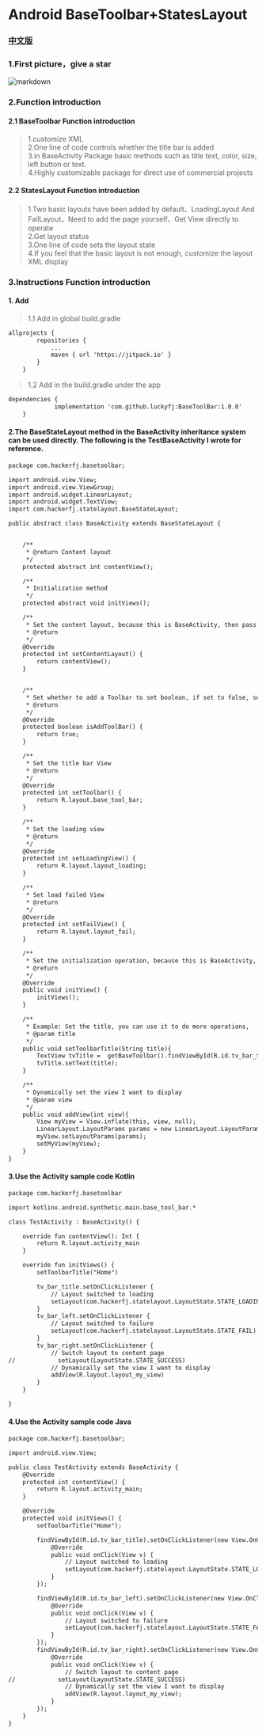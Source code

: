 # Android BaseToolbar+StatesLayout
### [中文版](https://github.com/luckyfj/BaseToolBar/blob/master/README_CN.md)
### 1.First picture，give a star

![markdown](https://github.com/luckyfj/BaseToolBar/blob/master/img/test.gif "markdown")

### 2.Function introduction

#### 2.1 BaseToolbar Function introduction
> 1.customize XML</br>
> 2.One line of code controls whether the title bar is added</br>
> 3.in BaseActivity Package basic methods such as title text, color, size, left button or text.</br>
> 4.Highly customizable package for direct use of commercial projects</br>

#### 2.2 StatesLayout Function introduction
> 1.Two basic layouts have been added by default、LoadingLayout And FailLayout，Need to add the page yourself、Get View directly to operate</br>
> 2.Get layout status</br>
> 3.One line of code sets the layout state</br>
> 4.If you feel that the basic layout is not enough, customize the layout XML display</br>

### 3.Instructions Function introduction
#### 1. Add
> 1.1 Add in global build.gradle
```html
allprojects {
		repositories {
			...
			maven { url 'https://jitpack.io' }
		}
	}
```
> 1.2 Add in the build.gradle under the app
```html
dependencies {
	         implementation 'com.github.luckyfj:BaseToolBar:1.0.0'
	}
```

#### 2.The BaseStateLayout method in the BaseActivity inheritance system can be used directly. The following is the TestBaseActivity I wrote for reference.

```html
package com.hackerfj.basetoolbar;

import android.view.View;
import android.view.ViewGroup;
import android.widget.LinearLayout;
import android.widget.TextView;
import com.hackerfj.statelayout.BaseStateLayout;

public abstract class BaseActivity extends BaseStateLayout {


    /**
     * @return Content layout
     */
    protected abstract int contentView();

    /**
     * Initialization method
     */
    protected abstract void initViews();

    /**
     * Set the content layout, because this is BaseActivity, then pass the contentView to the inherited page settings.
     * @return
     */
    @Override
    protected int setContentLayout() {
        return contentView();
    }


    /**
     * Set whether to add a Toolbar to set boolean, if set to false, setToolbar to null
     * @return
     */
    @Override
    protected boolean isAddToolBar() {
        return true;
    }

    /**
     * Set the title bar View
     * @return
     */
    @Override
    protected int setToolbar() {
        return R.layout.base_tool_bar;
    }

    /**
     * Set the loading view
     * @return
     */
    @Override
    protected int setLoadingView() {
        return R.layout.layout_loading;
    }

    /**
     * Set load failed View
     * @return
     */
    @Override
    protected int setFailView() {
        return R.layout.layout_fail;
    }

    /**
     * Set the initialization operation, because this is BaseActivity, then pass the initView to the inherited page settings.
     * @return
     */
    @Override
    public void initView() {
        initViews();
    }

    /**
     * Example: Set the title, you can use it to do more operations,
     * @param title
     */
    public void setToolbarTitle(String title){
        TextView tvTitle =  getBaseToolbar().findViewById(R.id.tv_bar_title);
        tvTitle.setText(title);
    }

    /**
     * Dynamically set the view I want to display
     * @param view
     */
    public void addView(int view){
        View myView = View.inflate(this, view, null);
        LinearLayout.LayoutParams params = new LinearLayout.LayoutParams(ViewGroup.LayoutParams.MATCH_PARENT, ViewGroup.LayoutParams.MATCH_PARENT);
        myView.setLayoutParams(params);
        setMyView(myView);
    }
}

```
#### 3.Use the Activity sample code Kotlin

```html
package com.hackerfj.basetoolbar

import kotlinx.android.synthetic.main.base_tool_bar.*

class TestActivity : BaseActivity() {

    override fun contentView(): Int {
        return R.layout.activity_main
    }

    override fun initViews() {
        setToolbarTitle("Home")

        tv_bar_title.setOnClickListener {
            // Layout switched to loading
            setLayout(com.hackerfj.statelayout.LayoutState.STATE_LOADING)
        }
        tv_bar_left.setOnClickListener {
            // Layout switched to failure
            setLayout(com.hackerfj.statelayout.LayoutState.STATE_FAIL)
        }
        tv_bar_right.setOnClickListener {
            // Switch layout to content page
//            setLayout(LayoutState.STATE_SUCCESS)
            // Dynamically set the view I want to display
            addView(R.layout.layout_my_view)
        }
    }

}
```

#### 4.Use the Activity sample code Java

```html
package com.hackerfj.basetoolbar;

import android.view.View;

public class TestActivity extends BaseActivity {
    @Override
    protected int contentView() {
        return R.layout.activity_main;
    }

    @Override
    protected void initViews() {
        setToolbarTitle("Home");

        findViewById(R.id.tv_bar_title).setOnClickListener(new View.OnClickListener() {
            @Override
            public void onClick(View v) {
                // Layout switched to loading
                setLayout(com.hackerfj.statelayout.LayoutState.STATE_LOADING);
            }
        });

        findViewById(R.id.tv_bar_left).setOnClickListener(new View.OnClickListener() {
            @Override
            public void onClick(View v) {
                // Layout switched to failure
                setLayout(com.hackerfj.statelayout.LayoutState.STATE_FAIL);
            }
        });
        findViewById(R.id.tv_bar_right).setOnClickListener(new View.OnClickListener() {
            @Override
            public void onClick(View v) {
                // Switch layout to content page
//            setLayout(LayoutState.STATE_SUCCESS)
                // Dynamically set the view I want to display
                addView(R.layout.layout_my_view);
            }
        });
    }
}

```